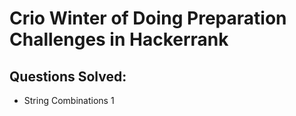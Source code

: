 # Crio Winter of Doing Preparation Challenges in Hackerrank
## Questions Solved:

* String Combinations 1
